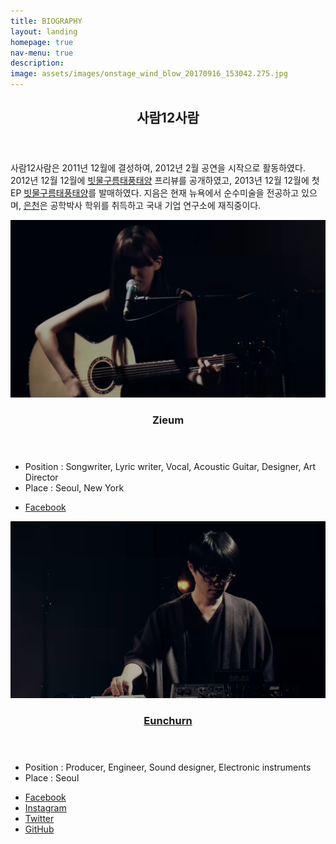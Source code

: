 ```yaml
---
title: BIOGRAPHY
layout: landing
homepage: true
nav-menu: true
description: 
image: assets/images/onstage_wind_blow_20170916_153042.275.jpg
---
```


<!-- Main -->
<div id="main">

<!-- One -->
<section id="one">
	<div class="inner">
		<header class="major">
			<h2>사람12사람</h2>
		</header>
		<p>사람12사람은 2011년 12월에 결성하여, 2012년 2월 공연을 시작으로 활동하였다. 2012년 12월 12월에 <a href="discography/2013-raindrop-cloud-typhoon-and-the-sun.html">빗물구름태풍태양</a> 프리뷰를 공개하였고, 2013년 12월 12월에 첫 EP <a href="discography/2013-raindrop-cloud-typhoon-and-the-sun.html">빗물구름태풍태양</a>를 발매하였다. 지음은 현재 뉴욕에서 순수미술을 전공하고 있으며, <a href="https://eunchurn.com">은천</a>은 공학박사 학위를 취득하고 국내 기업 연구소에 재직중이다.</p>
	</div>
</section>

<!-- Two -->
<section id="two" class="spotlights">
	<section>
		<a href="assets/images/zieum.jpg" class="image">
			<img src="assets/images/zieum.jpg" alt="" data-position="center center" />
		</a>
		<div class="content">
			<div class="inner">
				<header class="major">
					<h3>Zieum</h3>
				</header>
				<ul class="alt">
					<li>Position : Songwriter, Lyric writer, Vocal, Acoustic Guitar, Designer, Art Director</li>
					<li>Place : Seoul, New York</li>
				</ul>
				<ul class="icons">
					<li><a href="https://www.facebook.com/profile.php?id=100007324321108" class="icon alt fa-facebook" target="_blank"><span class="label">Facebook</span></a></li>
				</ul>
			</div>
		</div>
	</section>
	<section>
		<a href="assets/images/eunchurn.jpg" class="image">
			<img src="assets/images/eunchurn.jpg" alt="" data-position="top center" />
		</a>
		<div class="content">
			<div class="inner">
				<header class="major">
					<h3><a href="https://eunchurn.com">Eunchurn</a></h3>
				</header>
				<ul class="alt">
					<li>Position : Producer, Engineer, Sound designer, Electronic instruments</li>
					<li>Place : Seoul</li>
				</ul>
				<ul class="icons">
					<li><a href="https://www.facebook.com/eunchurn" class="icon alt fa-facebook" target="_blank"><span class="label">Facebook</span></a></li>
					<li><a href="https://instagram.com/eunchurn" class="icon alt fa-instagram" target="_blank"><span class="label">Instagram</span></a></li>
					<li><a href="https://twitter.com/eunchurn" class="icon alt fa-twitter" target="_blank"><span class="label">Twitter</span></a></li>
					<li><a href="https://github.com/eunchurn" class="icon alt fa-github" target="_blank"><span class="label">GitHub</span></a></li>
				</ul>
			</div>
		</div>
	</section>
</section>
</div>
